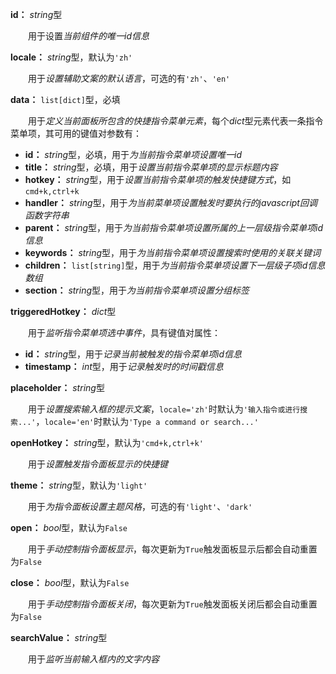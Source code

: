 **id：** *string*型

　　用于设置*当前组件的唯一id信息*

**locale：** *string*型，默认为`'zh'`

　　用于*设置辅助文案的默认语言*，可选的有`'zh'`、`'en'`

**data：** `list[dict]`型，必填

　　用于*定义当前面板所包含的快捷指令菜单元素*，每个*dict*型元素代表一条指令菜单项，其可用的键值对参数有：

- **id：** *string*型，必填，用于*为当前指令菜单项设置唯一id*
- **title：** *string*型，必填，用于*设置当前指令菜单项的显示标题内容*
- **hotkey：** *string*型，用于*设置当前指令菜单项的触发快捷键方式*，如`cmd+k,ctrl+k`
- **handler：** *string*型，用于*为当前菜单项设置触发时要执行的javascript回调函数字符串*
- **parent：** *string*型，用于*为当前指令菜单项设置所属的上一层级指令菜单项id信息*
- **keywords：** *string*型，用于*为当前指令菜单项设置搜索时使用的关联关键词*
- **children：** `list[string]`型，用于*为当前指令菜单项设置下一层级子项id信息数组*
- **section：** *string*型，用于*为当前指令菜单项设置分组标签*

**triggeredHotkey：** *dict*型

　　用于*监听指令菜单项选中事件*，具有键值对属性：

- **id：** *string*型，用于*记录当前被触发的指令菜单项id信息*
- **timestamp：** *int*型，用于*记录触发时的时间戳信息*

**placeholder：** *string*型

　　用于*设置搜索输入框的提示文案*，`locale='zh'`时默认为`'输入指令或进行搜索...'`，`locale='en'`时默认为`'Type a command or search...'`

**openHotkey：** *string*型，默认为`'cmd+k,ctrl+k'`

　　用于*设置触发指令面板显示的快捷键*

**theme：** *string*型，默认为`'light'`

　　用于*为指令面板设置主题风格*，可选的有`'light'`、`'dark'`

**open：** *bool*型，默认为`False`

　　用于*手动控制指令面板显示*，每次更新为`True`触发面板显示后都会自动重置为`False`

**close：** *bool*型，默认为`False`

　　用于*手动控制指令面板关闭*，每次更新为`True`触发面板关闭后都会自动重置为`False`

**searchValue：** *string*型

　　用于*监听当前输入框内的文字内容*